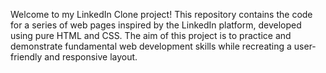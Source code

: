 Welcome to my LinkedIn Clone project! This repository contains the code for a series of web pages inspired by the LinkedIn platform, developed using pure HTML and CSS. The aim of this project is to practice and demonstrate fundamental web development skills while recreating a user-friendly and responsive layout.
